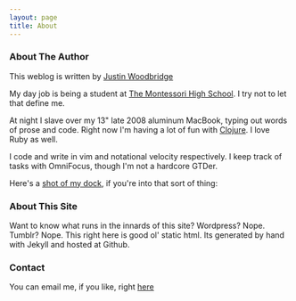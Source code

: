 ```yaml
---
layout: page
title: About
---
```


### About The Author

This weblog is written by [Justin Woodbridge](http://justinwoodbridge.com)

My day job is being a student at [The Montessori High School](http://montessorihighschool.org).  I try not to let that define me.

At night I slave over my 13" late 2008 aluminum MacBook, typing out words of prose and code.  Right now I'm having a lot of fun with [Clojure](http://clojure.org).  I love Ruby as well.

I code and write in vim and notational velocity respectively.  I keep track of tasks with OmniFocus, though I'm not a hardcore GTDer.


Here's a [shot of my dock](/assets/dock.png), if you're into that sort of thing:

### About This Site

Want to know what runs in the innards of this site?  Wordpress?  Nope.  Tumblr?  Nope.  This right here is good ol' static html.  Its generated by hand with Jekyll and hosted at Github.


### Contact

You can email me, if you like, right [here](mailto:jwoodbridge@me.com)
